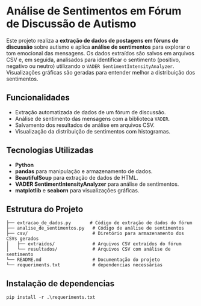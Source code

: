 # Análise de Sentimentos em Fórum de Discussão de Autismo

Este projeto realiza a **extração de dados de postagens em fóruns de discussão** sobre autismo e aplica **análise de sentimentos** para explorar o tom emocional das mensagens. Os dados extraídos são salvos em arquivos CSV e, em seguida, analisados para identificar o sentimento (positivo, negativo ou neutro) utilizando o `VADER SentimentIntensityAnalyzer`. Visualizações gráficas são geradas para entender melhor a distribuição dos sentimentos.

## Funcionalidades
- Extração automatizada de dados de um fórum de discussão.
- Análise de sentimento das mensagens com a biblioteca `VADER`.
- Salvamento dos resultados de análise em arquivos CSV.
- Visualização da distribuição de sentimentos com histogramas.

## Tecnologias Utilizadas
- **Python**
- **pandas** para manipulação e armazenamento de dados.
- **BeautifulSoup** para extração de dados de HTML.
- **VADER SentimentIntensityAnalyzer** para análise de sentimentos.
- **matplotlib** e **seaborn** para visualizações gráficas.

## Estrutura do Projeto
```plaintext
├── extracao_de_dados.py       # Código de extração de dados do fórum
├── analise_de_sentimentos.py   # Código de análise de sentimentos
├── csv/                        # Diretório para armazenamento dos CSVs gerados
│   ├── extraidos/              # Arquivos CSV extraídos do fórum
│   └── resultados/             # Arquivos CSV com análise de sentimento
└── README.md                   # Documentação do projeto
└── requeriments.txt            # dependencias necessárias
```
## Instalação de dependencias
```plaintext
pip install -r .\requeriments.txt
```
